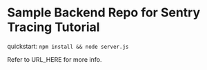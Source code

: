 # Sample Backend Repo for Sentry Tracing Tutorial

quickstart: `npm install && node server.js`

Refer to URL_HERE for more info.